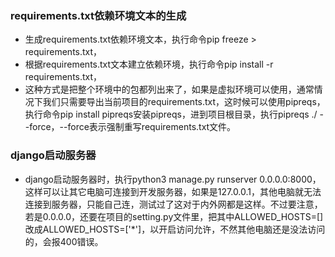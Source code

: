 ### requirements.txt依赖环境文本的生成
  - 生成requirements.txt依赖环境文本，执行命令pip freeze > requirements.txt，
  - 根据requirements.txt文本建立依赖环境，执行命令pip install -r requirements.txt，
  - 这种方式是把整个环境中的包都列出来了，如果是虚拟环境可以使用，通常情况下我们只需要导出当前项目的requirements.txt，这时候可以使用pipreqs，执行命令pip install pipreqs安装pipreqs，进到项目根目录，执行pipreqs ./ --force，--force表示强制重写requirements.txt文件。


### django启动服务器
  - django启动服务器时，执行python3 manage.py runserver 0.0.0.0:8000，这样可以让其它电脑可连接到开发服务器，如果是127.0.0.1，其他电脑就无法连接到服务器，只能自己连，测试过了这对于内外网都是这样。不过要注意，若是0.0.0.0，还要在项目的setting.py文件里，把其中ALLOWED_HOSTS=[]改成ALLOWED_HOSTS=['*']，以开启访问允许，不然其他电脑还是没法访问的，会报400错误。































